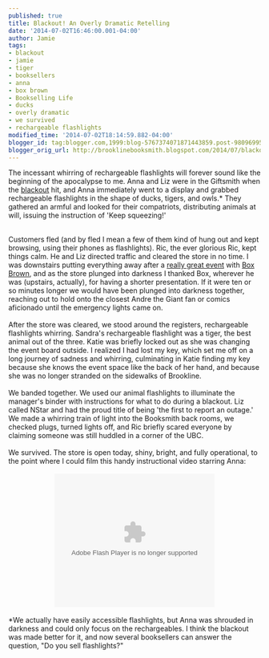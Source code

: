 ```yaml
---
published: true
title: Blackout! An Overly Dramatic Retelling
date: '2014-07-02T16:46:00.001-04:00'
author: Jamie
tags:
- blackout
- jamie
- tiger
- booksellers
- anna
- box brown
- Bookselling Life
- ducks
- overly dramatic
- we survived
- rechargeable flashlights
modified_time: '2014-07-02T18:14:59.882-04:00'
blogger_id: tag:blogger.com,1999:blog-5767374071871443859.post-9809699545785076
blogger_orig_url: http://brooklinebooksmith.blogspot.com/2014/07/blackout-overly-dramatic-retelling.html
---
```


The incessant whirring of rechargeable flashlights will forever sound like the beginning of the apocalypse to me. Anna and Liz were in the Giftsmith when the <a href="https://twitter.com/scotteisenphoto/status/484149575696265217" target="_blank">blackout</a> hit, and Anna immediately went to a display and grabbed rechargeable flashlights in the shape of ducks, tigers, and owls.* They gathered an armful and looked for their compatriots, distributing animals at will, issuing the instruction of 'Keep squeezing!'<br /><div><br /></div><div>Customers fled (and by fled I mean a few of them kind of hung out and kept browsing, using their phones as flashlights). Ric, the ever glorious Ric, kept things calm. He and Liz directed traffic and cleared the store in no time. I was downstairs putting everything away after a <a href="http://wgbhnews.org/post/box-brown-one-mans-wrestling-downfall" target="_blank">really great event</a> with <a href="http://boxbrown.com/" target="_blank">Box Brown</a>, and as the store plunged into darkness I thanked Box, wherever he was (upstairs, actually), for having a shorter presentation. If it were ten or so minutes longer we would have been plunged into darkness together, reaching out to hold onto the closest Andre the Giant fan or comics aficionado until the emergency lights came on.</div><div><br /></div><div>After the store was cleared, we stood around the registers, rechargeable flashlights whirring. Sandra's rechargeable flashlight was a tiger, the best animal out of the three. Katie was briefly locked out as she was changing the event board outside. I realized I had lost my key, which set me off on a long journey of sadness and whirring, culminating in Katie finding my key because she knows the event space like the back of her hand, and because she was no longer stranded on the sidewalks of Brookline.</div><div><br /></div><div>We banded together. We used our animal flashlights to illuminate the manager's binder with instructions for what to do during a blackout. Liz called NStar and had the proud title of being 'the first to report an outage.' We made a whirring train of light into the Booksmith back rooms, we checked plugs, turned lights off, and Ric briefly scared everyone by claiming someone was still huddled in a corner of the UBC.&nbsp;</div><div><br /></div><div>We survived. The store is open today, shiny, bright, and fully operational, to the point where I could film this handy instructional video starring Anna:</div><div><br /></div><div class="separator" style="clear: both; text-align: center;"><object width="320" height="266" class="BLOG_video_class" id="BLOG_video-67b64a39e1e9236c" classid="clsid:D27CDB6E-AE6D-11cf-96B8-444553540000" codebase="http://download.macromedia.com/pub/shockwave/cabs/flash/swflash.cab#version=6,0,40,0"><param name="movie" value="//www.youtube.com/get_player"><param name="bgcolor" value="#FFFFFF"><param name="allowfullscreen" value="true"><param name="flashvars" value="flvurl=http://redirector.googlevideo.com/videoplayback?id%3D67b64a39e1e9236c%26itag%3D5%26source%3Dblogger%26app%3Dblogger%26cmo%3Dsensitive_content%253Dyes%26ip%3D0.0.0.0%26ipbits%3D0%26expire%3D1451299849%26sparams%3Did,itag,source,ip,ipbits,expire%26signature%3D7F3DFB14A6204705688E928F36B0279E5B00BBAF.A8406CBAEC5CE119742B22CF541E64336D1218FA%26key%3Dck2&amp;iurl=http://video.google.com/ThumbnailServer2?app%3Dblogger%26contentid%3D67b64a39e1e9236c%26offsetms%3D5000%26itag%3Dw160%26sigh%3DPNWRvvTnvgGIo23NbyQQLMAh0BE&amp;autoplay=0&amp;ps=blogger"><embed src="//www.youtube.com/get_player" type="application/x-shockwave-flash" width="320" height="266" bgcolor="#FFFFFF" flashvars="flvurl=http://redirector.googlevideo.com/videoplayback?id%3D67b64a39e1e9236c%26itag%3D5%26source%3Dblogger%26app%3Dblogger%26cmo%3Dsensitive_content%253Dyes%26ip%3D0.0.0.0%26ipbits%3D0%26expire%3D1451299849%26sparams%3Did,itag,source,ip,ipbits,expire%26signature%3D7F3DFB14A6204705688E928F36B0279E5B00BBAF.A8406CBAEC5CE119742B22CF541E64336D1218FA%26key%3Dck2&iurl=http://video.google.com/ThumbnailServer2?app%3Dblogger%26contentid%3D67b64a39e1e9236c%26offsetms%3D5000%26itag%3Dw160%26sigh%3DPNWRvvTnvgGIo23NbyQQLMAh0BE&autoplay=0&ps=blogger" allowFullScreen="true" /></object></div><div><br /></div><div>*We actually have easily accessible flashlights, but Anna was shrouded in darkness and could only focus on the rechargeables. I think the blackout was made better for it, and now several booksellers can answer the question, "Do you sell flashlights?"&nbsp;</div><div><br /></div><div><br /></div>